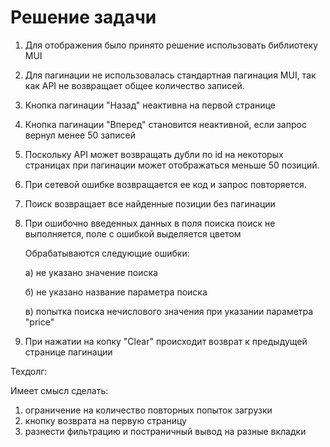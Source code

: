 # Решение задачи

1. Для отображения было принято решение использовать библиотеку MUI
2. Для пагинации не использовалась стандартная пагинация MUI, так как API не возвращает общее количество записей.
3. Кнопка пагинации "Назад" неактивна на первой странице
4. Кнопка пагинации "Вперед" становится неактивной, если запрос вернул менее 50 записей
5. Поскольку API может возвращать дубли по id на некоторых страницах при пагинации может отображаться меньше 50 позиций.
6. При сетевой ошибке возвращается ее код и запрос повторяется.
7. Поиск возвращает все найденные позиции без пагинации
8. При ошибочно введенных данных в поля поиска поиск не выполняется, поле с ошибкой выделяется цветом
   
   Обрабатываются следующие ошибки:

   а) не указано значение поиска
   
   б) не указано название параметра поиска
   
   в) попытка поиска нечислового значения при указании параметра "price"

9) При нажатии на копку "Clear" происходит возврат к предыдущей странице пагинации

Техдолг:

Имеет смысл сделать:

1. ограничение на количество повторных попыток загрузки
2. кнопку возврата на первую страницу
3. разнести фильтрацию и постраничный вывод на разные вкладки
